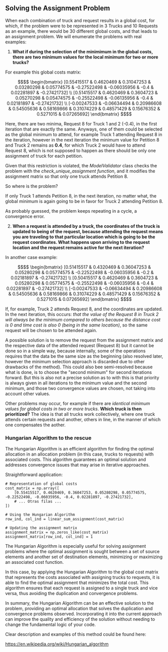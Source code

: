 ## Solving the Assignment Problem

When each combination of truck and request results in a global cost, for which, if the problem were to be represented in
3 Trucks and 10 Requests as an example, there would be 30 different global costs, and that leads to an assignment problem. 
We will enumerate the problems with real examples:

1) **What if during the selection of the minimimum in the global costs, there are two minimum values for the local minimum for two or more trucks?**

For example this global costs matrix:

```math
$$  \begin{bmatrix}
    [0.55415517 & 0.4620469 & 0.31047253 & 0.03280298 & 0.05774575 & -0.27522498 & -0.06035956 & -0.4 & 0.02281897 & -0.27421732] \\
    [0.51415517 & 0.4620469 & 0.3604723 & 0.05270298 & 0.05474575 & -0.25522498 & -0.06135956 & -0.4 & 0.02181897 & -0.27421732] \\
    [-0.00247533 & -0.06634494 & 0.20986608 & 0.54505636 & 0.58169866 & 0.31074229 & 0.48571429 & 0.15676352 & 0.5271015 & 0.07265692] 
    \end{bmatrix} $$
```

Here, there are two minima, Request 8 for Truck 1 and 2 (-0.4), in the first iteration that are exactly the same. 
Anyways, one of them could be selected as the global minimum to attend, for example Truck 1 attending Request 8 in
the iteration, however in the next iteration the minimum value for Petition 8 and Truck 2 remains as **0.4**, for which
Truck 2 would have to attend Request 8, which is not supposed to happen as there should be only one assignment of truck
for each petition.

Given that this restriction is violated, the *ModelValidator* class checks the problem with the *check_unique_assignment function*,
and it modifies the assignment matrix so that only one truck attends Petition 8. 

So where is the problem?

If only Truck 1 attends Petition 8, in the next iteration, no matter what, the global minimum is again going to be in 
favor for Truck 2 attending Petition 8. 

As probably guessed, the problem keeps repeating in a cycle, a convergence error.

2) **When a request is attended by a truck, the coordinates of the truck is updated to being of the request, because attending the request means you are
traveling to that particular location which is going to be the request coordinates. What happens upon arriving to the request location and the request remains active for the next iteration?**

In another case example:

```math
$$  \begin{bmatrix}
    [0.51415517 & 0.4320469 & 0.36047253 & 0.05280298 & 0.05774575 & -0.22522498 & -0.06035956 & -0.2 & 0.02181897 & -0.27421732] \\
    [0.50415517 & 0.4620469 & 0.3604723 & 0.05280298 & 0.05774575 & -0.25522498 & -0.06035956 & -0.4 & 0.02281897 & -0.27421732] \\
    [-0.00247533 & -0.06634494 & 0.20986608 & 0.54505636 & 0.58169866 & 0.31074229 & 0.48571429 & 0.15676352 & 0.5271015 & 0.07265692] 
    \end{bmatrix} $$
```

If, for example, Truck 2 attends Request 8, and the coordinates are updated. In the next iteration, this occurs:
_that the value of the Request 8 in Truck 2 will always be the minimum compared to others because the distance cost
is 0 and time cost is also 0 (being in the same location)_, so the same request will be chosen to be attended again.


A possible solution is to remove the request from the assignment matrix and the
respective data of the attended request (Request 8) but it cannot be done so in a simple way, because internally, some of the operations
requires that the data be the same size as the beginning (also resolved later, however the minimum selection approach is discarded due to other drawbacks of the method). This could also bee semi-resolved because
what is done, is to choose the "second minimum" for second iterations forward. But this is also not a precise solution as to with this is that priority is always given in all iterations 
to the minimum value and the second minimum, and those two convergence values ​​are chosen, not taking into account other values.

Other problems may occur, for example if there are _identical minimum values for global costs in two or more trucks_. 
**Which truck is then prioritized?** The idea is that all trucks work collectively, where one truck attends certain requests and another, others in line, in the manner of which one compensates the aother.

### Hungarian Algorithm to the rescue

The Hungarian Algorithm is an efficient algorithm for finding the optimal allocation in an allocation problem (in this case, trucks to requests) with associated costs. 
This algorithm guarantees an optimal solution and addresses convergence issues that may arise in iterative approaches.

Straightforward application:

```
# Representation of global costs 
cost_matrix = np.array([
    [0.55415517, 0.4620469, 0.36047253, 0.05280298, 0.05774575, -0.22522498, -0.06035956, -0.4, 0.02281897, -0.27421732],
    # ... Otras filas ...
])

# Using the Hungarian Algorithm
row_ind, col_ind = linear_sum_assignment(cost_matrix)

# Updating the assignment matrix
assignment_matrix = np.zeros_like(cost_matrix)
assignment_matrix[row_ind, col_ind] = 1
```

The Hungarian Algorithm is especially useful for solving assignment problems where the optimal assignment is sought between a set of source elements and another set of 
destination elements, minimizing or maximizing an associated cost function.

In this case, by applying the Hungarian Algorithm to the global cost matrix that represents the costs associated with assigning trucks to requests, 
it is able to find the optimal assignment that minimizes the total cost. This algorithm ensures that each request is assigned to a single truck and vice versa, 
thus avoiding the duplication and convergence problems.

In summary, the Hungarian Algorithm can be an effective solution to the problem, providing an optimal allocation that solves the duplication and convergence problems observed. 
Incorporating it into the current approach can improve the quality and efficiency of the solution without needing to change the fundamental logic of your code.

Clear description and examples of this method could be found here:

https://en.wikipedia.org/wiki/Hungarian_algorithm


